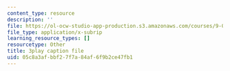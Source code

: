 ```yaml
---
content_type: resource
description: ''
file: https://ol-ocw-studio-app-production.s3.amazonaws.com/courses/9-00sc-introduction-to-psychology-fall-2011/05c8a3afbbf27f7a84af6f9b2ce47fb1_kD3CswjYb2E.srt
file_type: application/x-subrip
learning_resource_types: []
resourcetype: Other
title: 3play caption file
uid: 05c8a3af-bbf2-7f7a-84af-6f9b2ce47fb1
---
```

